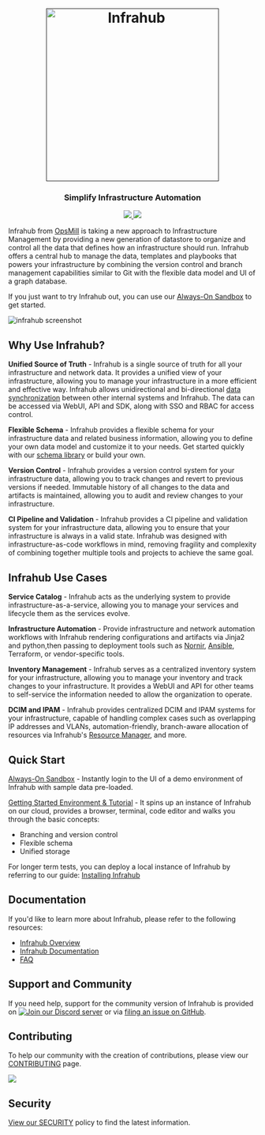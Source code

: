 <h1 align="center">
  <a href=""><img src="docs/static/img/infrahub-hori.svg" alt="Infrahub" width="350"></a>
</h1>
<h3 align="center">Simplify Infrastructure Automation</h2>

<p align="center">
<a href="https://www.linkedin.com/company/opsmill">
<img src="https://img.shields.io/badge/linkedin-blue?logo=linkedin"/>
</a>
<a href="https://discord.gg/opsmill">
<img src="https://img.shields.io/badge/Discord-7289DA?&logo=discord&logoColor=white"/>
</a>
</p>

Infrahub from [OpsMill](https://opsmill.com) is taking a new approach to Infrastructure Management by providing a new generation of datastore to organize and control all the data that defines how an infrastructure should run. Infrahub offers a central hub to manage the data, templates and playbooks that powers your infrastructure by combining the version control and branch management capabilities similar to Git with the flexible data model and UI of a graph database.

If you just want to try Infrahub out, you can use our [Always-On Sandbox](https://demo.infrahub.app/) to get started.

![infrahub screenshot](docs/docs/media/infrahub-readme.gif)

## Why Use Infrahub?

**Unified Source of Truth** - Infrahub is a single source of truth for all your infrastructure and network data. It provides a unified view of your infrastructure, allowing you to manage your infrastructure in a more efficient and effective way. Infrahub allows unidirectional and bi-directional [data synchronization](https://docs.infrahub.app/sync/sync/) between other internal systems and Infrahub. The data can be accessed via WebUI, API and SDK, along with SSO and RBAC for access control.

**Flexible Schema** - Infrahub provides a flexible schema for your infrastructure data and related business information, allowing you to define your own data model and customize it to your needs. Get started quickly with our [schema library](https://github.com/opsmill/schema-library) or build your own.

**Version Control** - Infrahub provides a version control system for your infrastructure data, allowing you to track changes and revert to previous versions if needed. Immutable history of all changes to the data and artifacts is maintained, allowing you to audit and review changes to your infrastructure.

**CI Pipeline and Validation** - Infrahub provides a CI pipeline and validation system for your infrastructure data, allowing you to ensure that your infrastructure is always in a valid state. Infrahub was designed with infrastructure-as-code workflows in mind, removing fragility and complexity of combining together multiple tools and projects to achieve the same goal.

## Infrahub Use Cases

**Service Catalog** - Infrahub acts as the underlying system to provide infrastructure-as-a-service, allowing you to manage your services and lifecycle them as the services evolve.

**Infrastructure Automation** - Provide infrastructure and network automation workflows with Infrahub rendering configurations and artifacts via Jinja2 and python,then passing to deployment tools such as [Nornir](https://www.opsmill.com/simplifying-network-automation-workflows-with-infrahub-nornir-and-jinja2/), [Ansible](https://docs.infrahub.app/ansible/ansible/), Terraform, or vendor-specific tools.

**Inventory Management** - Infrahub serves as a centralized inventory system for your infrastructure, allowing you to manage your inventory and track changes to your infrastructure. It provides a WebUI and API for other teams to self-service the information needed to allow the organization to operate.

**DCIM and IPAM** - Infrahub provides centralized DCIM and IPAM systems for your infrastructure, capable of handling complex cases such as overlapping IP addresses and VLANs, automation-friendly, branch-aware allocation of resources via Infrahub's [Resource Manager](https://docs.infrahub.app/python-sdk/guides/resource-manager), and more.

## Quick Start

[Always-On Sandbox](https://demo.infrahub.app/) - Instantly login to the UI of a demo environment of Infrahub with sample data pre-loaded.

[Getting Started Environment & Tutorial](https://opsmill.instruqt.com/pages/labs) - It spins up an instance of Infrahub on our cloud, provides a browser, terminal, code editor and walks you through the basic concepts:

- Branching and version control
- Flexible schema
- Unified storage

For longer term tests, you can deploy a local instance of Infrahub by referring to our guide: [Installing Infrahub](https://docs.infrahub.app/guides/installation)

## Documentation

If you'd like to learn more about Infrahub, please refer to the following resources:

- [Infrahub Overview](https://docs.infrahub.app/overview/)
- [Infrahub Documentation](https://docs.infrahub.app/)
- [FAQ](https://docs.infrahub.app/faq/)

## Support and Community

If you need help, support for the community version of Infrahub is provided on [![Join our Discord server](https://img.shields.io/badge/Discord-7289DA?logo=discord&logoColor=white)](https://discord.gg/opsmill) or via [filing an issue on GitHub](https://github.com/opsmill/infrahub/issues).

## Contributing

To help our community with the creation of contributions, please view our [CONTRIBUTING](./CONTRIBUTING.md) page.

<a  href="https://github.com/opsmill/infrahub/graphs/contributors">
<img  src="https://contrib.rocks/image?repo=opsmill/infrahub" />
</a>

## Security

[View our SECURITY](https://github.com/opsmill/infrahub?tab=security-ov-file) policy to find the latest information.
